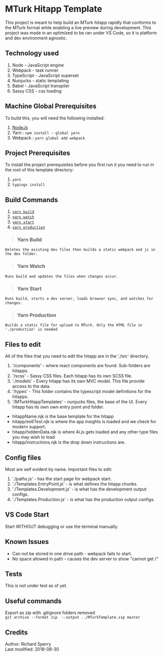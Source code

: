 
# MTurk Hitapp Template #

This project is meant to help build an MTurk hitapp rapidly that conforms to the MTurk format while enabling a live preview during development. This project was made in an optimized to be ran under VS Code, so it is platform and dev environment agnostic.

## Technology used ##

1. Node - JavaScript engine
2. Webpack - task runner
3. TypeScript - JavaScript superset
4. Nunjucks - static templating
5. Babel - JavaScript transpiler
6. Sassy CSS - css loading

## Machine Global Prerequisites ##

To build this, you will need the following installed:

1. [NodeJs](https://nodejs.org/en/)
2. Yarn : `npm install --global yarn`
3. Webpack : `yarn global add webpack`

## Project Prerequisites ##

To install the project prerequisites before you first run it you need to run in the root of this template directory:

1. `yarn`
2. `typings install`

## Build Commands ##

1. [`yarn build`](#Yarn-Build)
2. [`yarn watch`](#Yarn-Watch)
3. [`yarn start`](#Yarn-Build)
4. [`yarn production`](#Yarn-Production)

> ### Yarn Build ###

    Deletes the existing dev files then builds a static webpack and js in the dev folder.

> ### Yarn Watch ###

    Runs build and updates the files when changes occur.

> ### Yarn Start ###

    Runs build, starts a dev server, loads browser sync, and watches for changes.

> ### Yarn Production ###

    Builds a static file for upload to MTurk. Only the HTML file in './production' is needed

## Files to edit ##

All of the files that you need to edit the hitapp are in the './src' directory.

1. '/components' -  where react components are found.  Sub-folders are hitapps.
2. '/scss' -  Sassy CSS files. Each hitapp has its own SCSS file.
3. './models' - Every hitapp has its own MVC model.  This file provide access to the data.
4. '/types' - This folder contains the typescript model definitions for the hitapps.
5. '/MTurkHitappTemplates' - nunjucks files, the base of the UI. Every hitapp has its own own entry point and folder.
* hitappName.njk is the base template for the hitapp
* hitapp/es6Test.njk is where the app insights is loaded and we check for modern support.
* hitapp/hiddenData.njk is where Ai.js gets loaded and any other type files you may wish to load
* hitapp/instructions.njk is the drop down instructions are.

## Config files ##

Most are self evident by name.
Important files to edit:

1. './paths.js' - has the start page for webpack start.
2. './Templates.EntryPoint.js' - is what defines the hitapp chunks.
3. './Templates.Development.js' - is what has the development output configs.
4. './Templates.Production.js' - is what has the production output configs.

## VS Code Start ##

Start WITHOUT debugging or use the terminal manually.

## Known Issues ##

* Can not be stored in one drive path - webpack fails to start.
* No space allowed in path - causes the dev server to show "cannot get /"

## Tests ##

This is not under test as of yet.

## Useful commands ##

Export as zip with .gitignore folders removed  
`git archive --format zip  --output ../MTurkTemplate.zip master`

## Credits ##

Author: Richard Sperry  
Last modified: 2018-08-30
